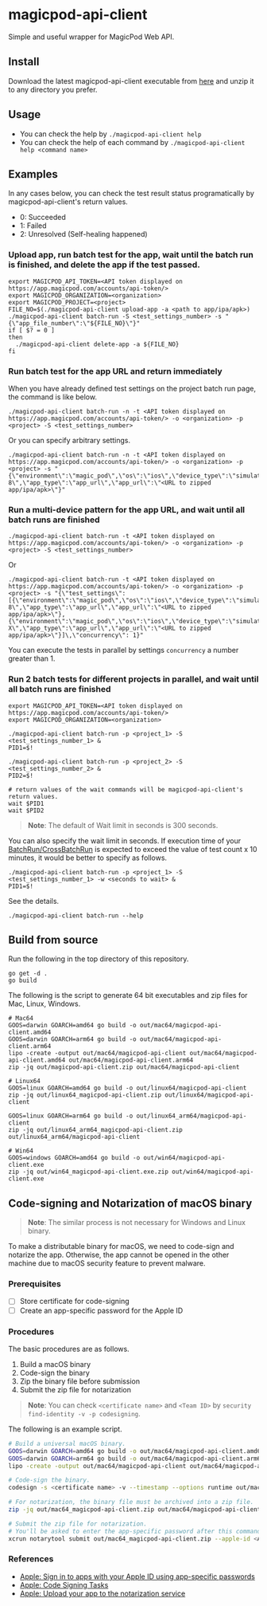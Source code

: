 # magicpod-api-client
Simple and useful wrapper for MagicPod Web API.

## Install

Download the latest magicpod-api-client executable from [here](https://github.com/Magic-Pod/magicpod-api-client/releases) and unzip it to any directory you prefer.

## Usage

- You can check the help by `./magicpod-api-client help`
- You can check the help of each command by `./magicpod-api-client help <command name>`

## Examples

In any cases below, you can check the test result status programatically by magicpod-api-client's return values.
- 0: Succeeded
- 1: Failed
- 2: Unresolved (Self-healing happened)

### Upload app, run batch test for the app, wait until the batch run is finished, and delete the app if the test passed.

```
export MAGICPOD_API_TOKEN=<API token displayed on https://app.magicpod.com/accounts/api-token/>
export MAGICPOD_ORGANIZATION=<organization>
export MAGICPOD_PROJECT=<project>
FILE_NO=$(./magicpod-api-client upload-app -a <path to app/ipa/apk>)
./magicpod-api-client batch-run -S <test_settings_number> -s "{\"app_file_number\":\"${FILE_NO}\"}"
if [ $? = 0 ]
then
  ./magicpod-api-client delete-app -a ${FILE_NO}
fi
```

### Run batch test for the app URL and return immediately

When you have already defined test settings on the project batch run page, the command is like below.
```
./magicpod-api-client batch-run -n -t <API token displayed on https://app.magicpod.com/accounts/api-token/> -o <organization> -p <project> -S <test_settings_number>
```

Or you can specify arbitrary settings.

```
./magicpod-api-client batch-run -n -t <API token displayed on https://app.magicpod.com/accounts/api-token/> -o <organization> -p <project> -s "{\"environment\":\"magic_pod\",\"os\":\"ios\",\"device_type\":\"simulator\",\"version\":\"13.1\",\"model\":\"iPhone 8\",\"app_type\":\"app_url\",\"app_url\":\"<URL to zipped app/ipa/apk>\"}"
```

### Run a multi-device pattern for the app URL, and wait until all batch runs are finished

```
./magicpod-api-client batch-run -t <API token displayed on https://app.magicpod.com/accounts/api-token/> -o <organization> -p <project> -S <test_settings_number>
```

Or

```
./magicpod-api-client batch-run -t <API token displayed on https://app.magicpod.com/accounts/api-token/> -o <organization> -p <project> -s "{\"test_settings\":[{\"environment\":\"magic_pod\",\"os\":\"ios\",\"device_type\":\"simulator\",\"version\":\"13.1\",\"model\":\"iPhone 8\",\"app_type\":\"app_url\",\"app_url\":\"<URL to zipped app/ipa/apk>\"},{\"environment\":\"magic_pod\",\"os\":\"ios\",\"device_type\":\"simulator\",\"version\":\"13.1\",\"model\":\"iPhone X\",\"app_type\":\"app_url\",\"app_url\":\"<URL to zipped app/ipa/apk>\"}]\,\"concurrency\": 1}"
```

You can execute the tests in parallel by settings `concurrency` a number greater than 1.

### Run 2 batch tests for different projects in parallel, and wait until all batch runs are finished

```
export MAGICPOD_API_TOKEN=<API token displayed on https://app.magicpod.com/accounts/api-token/>
export MAGICPOD_ORGANIZATION=<organization>

./magicpod-api-client batch-run -p <project_1> -S <test_settings_number_1> &
PID1=$!

./magicpod-api-client batch-run -p <project_2> -S <test_settings_number_2> &
PID2=$!

# return values of the wait commands will be magicpod-api-client's return values.
wait $PID1
wait $PID2
```

> **Note**: The default of Wait limit in seconds is 300 seconds.

You can also specify the wait limit in seconds. If execution time of your [BatchRun/CrossBatchRun](https://app.magicpod.com/api/v1.0/doc/) is expected to exceed the value of test count x 10 minutes, it would be better to specify as follows.

```
./magicpod-api-client batch-run -p <project_1> -S <test_settings_number_1> -w <seconds to wait> &
PID1=$!
```

See the details.

```
./magicpod-api-client batch-run --help
```

## Build from source

Run the following in the top directory of this repository.

```
go get -d .
go build
```

The following is the script to generate 64 bit executables and zip files for Mac, Linux, Windows.

```
# Mac64
GOOS=darwin GOARCH=amd64 go build -o out/mac64/magicpod-api-client.amd64
GOOS=darwin GOARCH=arm64 go build -o out/mac64/magicpod-api-client.arm64
lipo -create -output out/mac64/magicpod-api-client out/mac64/magicpod-api-client.amd64 out/mac64/magicpod-api-client.arm64
zip -jq out/magicpod-api-client.zip out/mac64/magicpod-api-client

# Linux64
GOOS=linux GOARCH=amd64 go build -o out/linux64/magicpod-api-client
zip -jq out/linux64_magicpod-api-client.zip out/linux64/magicpod-api-client

GOOS=linux GOARCH=arm64 go build -o out/linux64_arm64/magicpod-api-client
zip -jq out/linux64_arm64_magicpod-api-client.zip out/linux64_arm64/magicpod-api-client

# Win64
GOOS=windows GOARCH=amd64 go build -o out/win64/magicpod-api-client.exe
zip -jq out/win64_magicpod-api-client.exe.zip out/win64/magicpod-api-client.exe
```

## Code-signing and Notarization of macOS binary

> **Note**: The similar process is not necessary for Windows and Linux binary.

To make a distributable binary for macOS, we need to code-sign and notarize the app. Otherwise, the app cannot be opened in the other machine due to macOS security feature to prevent malware.

### Prerequisites

- [ ] Store certificate for code-signing
- [ ] Create an app-specific password for the Apple ID

### Procedures

The basic procedures are as follows.

1. Build a macOS binary
2. Code-sign the binary
3. Zip the binary file before submission
4. Submit the zip file for notarization

> **Note**: You can check `<certificate name>` and `<Team ID>` by `security find-identity -v -p codesigning`.

The following is an example script.

```sh
# Build a universal macOS binary.
GOOS=darwin GOARCH=amd64 go build -o out/mac64/magicpod-api-client.amd64
GOOS=darwin GOARCH=arm64 go build -o out/mac64/magicpod-api-client.arm64
lipo -create -output out/mac64/magicpod-api-client out/mac64/magicpod-api-client.amd64 out/mac64/magicpod-api-client.arm64

# Code-sign the binary.
codesign -s <certificate name> -v --timestamp --options runtime out/mac64/magicpod-api-client

# For notarization, the binary file must be archived into a zip file.
zip -jq out/mac64_magicpod-api-client.zip out/mac64/magicpod-api-client

# Submit the zip file for notarization.
# You'll be asked to enter the app-specific password after this command.
xcrun notarytool submit out/mac64_magicpod-api-client.zip --apple-id <Apple ID> --team-id <Team ID> --wait
```

### References

- [Apple: Sign in to apps with your Apple ID using app-specific passwords](https://support.apple.com/en-us/HT204397)
- [Apple: Code Signing Tasks](https://developer.apple.com/library/archive/documentation/Security/Conceptual/CodeSigningGuide/Procedures/Procedures.html)
- [Apple: Upload your app to the notarization service](https://developer.apple.com/documentation/security/notarizing_macos_software_before_distribution/customizing_the_notarization_workflow#3087734)
